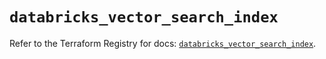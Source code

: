# `databricks_vector_search_index`

Refer to the Terraform Registry for docs: [`databricks_vector_search_index`](https://registry.terraform.io/providers/databricks/databricks/1.63.0/docs/resources/vector_search_index).
